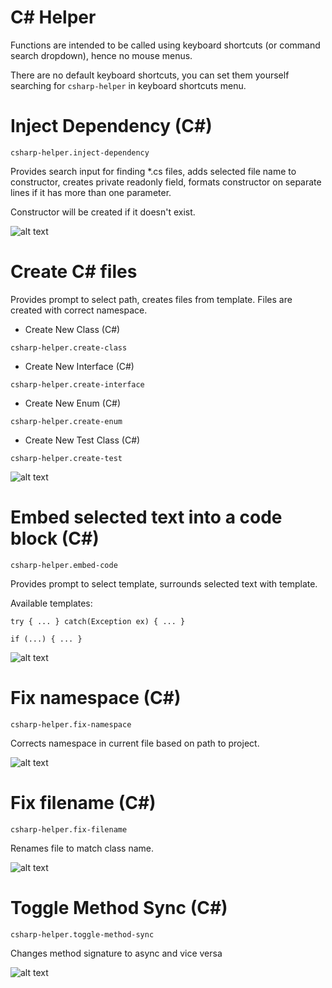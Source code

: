 # C# Helper

Functions are intended to be called using keyboard shortcuts (or command search dropdown), hence no mouse menus.

There are no default keyboard shortcuts, you can set them yourself searching for `csharp-helper` in keyboard shortcuts menu.

# Inject Dependency (C#)

`csharp-helper.inject-dependency`

Provides search input for finding \*.cs files, adds selected file name to constructor, creates private readonly field, formats constructor on separate lines if it has more than one parameter.

Constructor will be created if it doesn't exist.

![alt text](https://raw.githubusercontent.com/sharklasers996/csharp-helper/master/assets/inject-dependency.gif)

# Create C# files

Provides prompt to select path, creates files from template.
Files are created with correct namespace.

- Create New Class (C#)

`csharp-helper.create-class`

- Create New Interface (C#)

`csharp-helper.create-interface`

- Create New Enum (C#)

`csharp-helper.create-enum`

- Create New Test Class (C#)

`csharp-helper.create-test`

![alt text](https://raw.githubusercontent.com/sharklasers996/csharp-helper/master/assets/new-class.gif)

# Embed selected text into a code block (C#)

`csharp-helper.embed-code`

Provides prompt to select template, surrounds selected text with template.

Available templates:

```
try { ... } catch(Exception ex) { ... }

if (...) { ... }
```

![alt text](https://raw.githubusercontent.com/sharklasers996/csharp-helper/master/assets/embed-code.gif)

# Fix namespace (C#)

`csharp-helper.fix-namespace`

Corrects namespace in current file based on path to project.

![alt text](https://raw.githubusercontent.com/sharklasers996/csharp-helper/master/assets/fix-namespace.gif)

# Fix filename (C#)

`csharp-helper.fix-filename`

Renames file to match class name.

![alt text](https://raw.githubusercontent.com/sharklasers996/csharp-helper/master/assets/fix-filename.gif)

# Toggle Method Sync (C#)

`csharp-helper.toggle-method-sync`

Changes method signature to async and vice versa

![alt text](https://raw.githubusercontent.com/sharklasers996/csharp-helper/master/assets/toggle-method-sync.gif)
